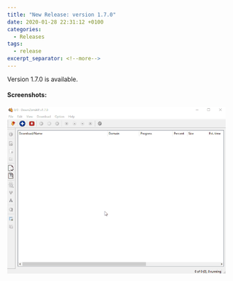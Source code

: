```yaml
---
title: "New Release: version 1.7.0"
date: 2020-01-28 22:31:12 +0100
categories:
  - Releases
tags:
  - release
excerpt_separator: <!--more-->
---
```


Version 1.7.0 is available.

<!--more-->

#### Screenshots:

![Stream download](/assets/images/1.7/anim_youtube_v1.7.0.gif)
